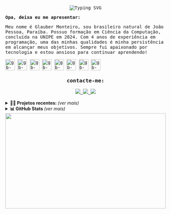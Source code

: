 <samp>
  <div id="top" align ="center" >
   <img src="https://readme-typing-svg.demolab.com?font=Fira+Code&weight=700&size=18&duration=4000&pause=10&color=FFFFFF&center=true&width=700&lines=Ou%C3%A7a+conselhos+e+aceite+instru%C3%A7%C3%B5es%2C+e+acabar%C3%A1+sendo+s%C3%A1bio.;Prov%C3%A9rbios+19%3A20" alt="Typing SVG" />
  </div>

 

<b align="left">Opa, deixa eu me apresentar:</b>

<p align="left">Meu nome é Glauber Monteiro, sou brasileiro natural de João Pessoa, Paraíba. Possuo formação em Ciência da Computação, concluída na UNIPE em 2024. Com 4 anos de experiência em programação, uma das minhas qualidades é minha persistência em alcançar meus objetivos. Sempre fui apaixonado por tecnologia e estou ansioso para continuar aprendendo!</p>
<!-- <img align="center" alt="gb-py" height="35" width="30" src="https://cdn.jsdelivr.net/gh/devicons/devicon/icons/python/python-original.svg"> -->
<!-- <img align="center" alt="gb-django" height="35" width="30" src="https://cdn.jsdelivr.net/gh/devicons/devicon/icons/django/django-plain.svg"> -->
<img align="center" alt="gb-js" height="35" width="30" src="https://cdn.jsdelivr.net/gh/devicons/devicon/icons/typescript/typescript-original.svg">
<img align="center" alt="gb-js" height="35" width="30" src="https://cdn.jsdelivr.net/gh/devicons/devicon/icons/javascript/javascript-original.svg">
<img align="center" alt="gb-react" height="35" width="30" src="https://cdn.jsdelivr.net/gh/devicons/devicon/icons/react/react-original.svg">
<img align="center" alt="gb-node" height="35" width="30" src="https://cdn.jsdelivr.net/gh/devicons/devicon/icons/nodejs/nodejs-original.svg">
<img align="center" alt="gb-html" height="35" width="30" src="https://cdn.jsdelivr.net/gh/devicons/devicon/icons/html5/html5-original-wordmark.svg">
<img align="center" alt="gb-css" height="35" width="30" src="https://cdn.jsdelivr.net/gh/devicons/devicon/icons/css3/css3-original-wordmark.svg">
<img align="center" alt="gb-nxt" height="35" width="30"src="https://cdn.jsdelivr.net/gh/devicons/devicon/icons/nextjs/nextjs-original.svg" />
<img align="center" alt="gb-git" height="35" width="30" src="https://cdn.jsdelivr.net/gh/devicons/devicon/icons/git/git-original.svg" />
          
          

  <br>
  <div align="center">
  <h3><b>contacte-me:</b></h3>
  <a href="https://www.linkedin.com/in/glauber-monteiro-40439b238/" target="_blank" rel="noopener noreferrer">
  <img src="https://img.shields.io/badge/-linkedin-white.svg?style=for-the-badge&logo=linkedin&logoColor=black">
  </a>
  <a href="mailto:devglaubermonteiro@gmail.com" target="_blank" rel="noopener noreferrer">
  <img src="https://img.shields.io/badge/-gmail-white?style=for-the-badge&logo=gmail&logoColor=black">
  </a>

  <a href="https://www.instagram.com/devglauber/" target="_blank" rel="noopener noreferrer">
  <img src="https://img.shields.io/badge/-instagram-white.svg?style=for-the-badge&logo=Instagram&logoColor=black">
  </a>

  </div>
  </samp>
<br>
  <details>
  <summary> <b>👨‍💻 Projetos recentes: </b> <i>(ver mais)</i> </summary>
  <br>
<div align="center">
  
  
  <a href="https://github.com/glauber2k2/eCommerce">
    <img align="center" src="https://github-readme-stats.vercel.app/api/pin/?username=glauber2k2&show_icons=true&theme=dark&border_color=A6A6A6CF&repo=eCommerce" />
  </a>
  <a href="https://github.com/glauber2k2/Costs">
    <img align="center" src="https://github-readme-stats.vercel.app/api/pin/?username=glauber2k2&show_icons=true&theme=dark&border_color=A6A6A6CF&repo=Costs" />
  </a>
  <a href="https://github.com/glauber2k2/hamburgueria_nextjs">
    <img align="center" src="https://github-readme-stats.vercel.app/api/pin/?username=glauber2k2&theme=dark&border_color=A6A6A6CF&repo=hamburgueria_nextjs" />
  </a>
<a href="https://github.com/glauber2k2/lojaNextJs">
    <img align="center" src="https://github-readme-stats.vercel.app/api/pin/?username=glauber2k2&theme=dark&border_color=A6A6A6CF&repo=lojaNextJs" />
  </a>
  
  </div>
</details>
  
 
 <details>
  <summary> <b>📊 GitHub Stats </b><i >(ver mais)</i> </summary>
  <br>
<div align="center">
  <a href = "https://github.com/glauber2k2">
    <img height="180em" src="https://github-readme-stats.vercel.app/api?username=glauber2k2&show_icons=true&line_height=20&theme=dark&hide_rank=true&include_all_commits=true&count_private=true&locale=pt-br&border_color=A6A6A6CF">
        <img height="180em" src="https://github-readme-stats.vercel.app/api/top-langs/?username=glauber2k2&langs_count=6&layout=compact&line_height=30&locale=pt-br&theme=dark&border_color=A6A6A6CF">
    <img height="180em" src="https://streak-stats.demolab.com?user=glauber2k2&theme=dark&locale=pt_BR&fire=FF8B33&border=A6A6A6CF&stroke=0094F5C5">
    </a>
        
 </div>
 <br>
 <br>
  <samp>
  <div align="center">
    <p><b>Profile Views: 👀</b></p>
  <img height ="20px" src="https://profile-counter.glitch.me/{glauber2k2}/count.svg"> 
 <!--<img src="https://komarev.com/ghpvc/?username=glauber2k2&style=flat-square&color=1a1b27&label=profile+views"> -->
  </div> 
</samp>
</details>

<img align="center" src="https://cdn.discordapp.com/attachments/582305086513086484/1272951007244062842/NET_0703_7930.jpg?ex=66bcd782&is=66bb8602&hm=d12cdacd05e21b2afba317355e44d37dbc42c564a3a5321ab3eacb632ee24a04&" width="100%" height="300px" />
